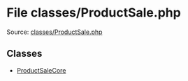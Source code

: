 File classes/ProductSale.php
=========

Source: [classes/ProductSale.php](https://github.com/PrestaShop/PrestaShop/blob/1.6.0.11/classes/ProductSale.php)


Classes
-------

* [ProductSaleCore](class.ProductSaleCore.md)

